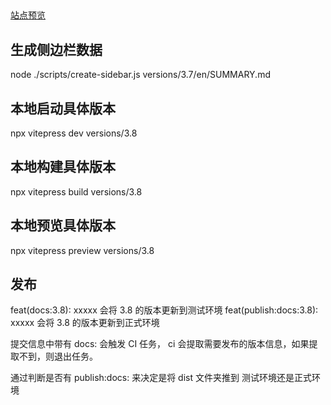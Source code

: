 
##
[站点预览](https://dogodo-cc.github.io/cocos-creator-docs/zh/)

## 生成侧边栏数据
node ./scripts/create-sidebar.js versions/3.7/en/SUMMARY.md

## 本地启动具体版本
npx vitepress dev versions/3.8

## 本地构建具体版本
npx vitepress build versions/3.8

## 本地预览具体版本
npx vitepress preview versions/3.8

## 发布
feat(docs:3.8): xxxxx 会将 3.8 的版本更新到测试环境
feat(publish:docs:3.8): xxxxx 会将 3.8 的版本更新到正式环境

提交信息中带有 docs: 会触发 CI 任务， ci 会提取需要发布的版本信息，如果提取不到，则退出任务。

通过判断是否有 publish:docs: 来决定是将 dist 文件夹推到 测试环境还是正式环境
